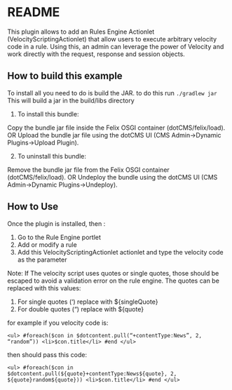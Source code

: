 
# README


This plugin allows to add an Rules Engine Actionlet (VelocityScriptingActionlet) that allow users to execute 
arbitrary velocity code in a rule.  Using this, an admin can leverage the power of Velocity and work directly with the request, response and session objects.

## How to build this example

To install all you need to do is build the JAR. to do this run
```./gradlew jar```
This will build a jar in the build/libs directory

1. To install this bundle:

Copy the bundle jar file inside the Felix OSGI container (dotCMS/felix/load).
        OR
Upload the bundle jar file using the dotCMS UI (CMS Admin->Dynamic Plugins->Upload Plugin).

2. To uninstall this bundle:

Remove the bundle jar file from the Felix OSGI container (dotCMS/felix/load).
        OR
Undeploy the bundle using the dotCMS UI (CMS Admin->Dynamic Plugins->Undeploy).


## How to Use


Once the plugin is installed, then :

1. Go to the Rule Engine portlet
2. Add or modify a rule
3. Add this VelocityScriptingActionlet actionlet and type the velocity code as the parameter

Note: If The velocity script uses quotes or single quotes, those should be escaped to avoid a validation error on the rule engine. The quotes can be replaced with this values:

1) For single quotes (‘) replace with ${singleQuote}
2) For double quotes (“) replace with ${quote}

for example if you velocity code is:
```
<ul> #foreach($con in $dotcontent.pull(“+contentType:News”, 2, “random”)) <li>$con.title</li> #end </ul>
```
then should pass this code:
```
<ul> #foreach($con in $dotcontent.pull(${quote}+contentType:News${quote}, 2, ${quote}random${quote})) <li>$con.title</li> #end </ul>
```
